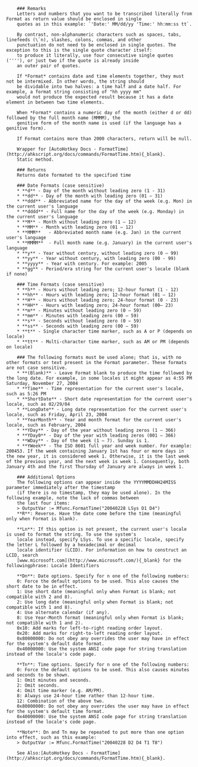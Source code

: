 		### Remarks
		Letters and numbers that you want to be transcribed literally from Format as return value should be enclosed in single
		quotes as in this example: `'Date:' MM/dd/yy 'Time:' hh:mm:ss tt`.
		
		By contrast, non-alphanumeric characters such as spaces, tabs, linefeeds (\`n), slashes, colons, commas, and other
		punctuation do not need to be enclosed in single quotes. The exception to this is the single quote character itself:
		to produce it literally, use four consecutive single quotes (''''), or just two if the quote is already inside
		an outer pair of quotes.
		
		If *Format* contains date and time elements together, they must not be intermixed. In other words, the string should
		be dividable into two halves: a time half and a date half. For example, a format string consisting of "hh yyyy mm"
		would not produce the expected result because it has a date element in between two time elements.
		
		When *Format* contains a numeric day of the month (either d or dd) followed by the full month name (MMMM), the
		genitive form of the month name is used (if the language has a genitive form).
		
		If Format contains more than 2000 characters, return will be null.
		
		Wrapper for [AutoHotkey Docs - FormatTime](http://ahkscript.org/docs/commands/FormatTime.htm){_blank}.  
		Static method.  
		
		### Returns
		Returns date formated to the specified time
		
		### Date Formats (case sensitive)  
		* **d** - Day of the month without leading zero (1 - 31)
		* **dd** - Day of the month with leading zero (01 – 31)
		* **ddd** - Abbreviated name for the day of the week (e.g. Mon) in the current user's language
		* **dddd** - Full name for the day of the week (e.g. Monday) in the current user's language
		* **M**	- Month without leading zero (1 – 12)
		* **MM** - Month with leading zero (01 – 12)
		* **MMM**	- Abbreviated month name (e.g. Jan) in the current user's language
		* **MMMM**	- Full month name (e.g. January) in the current user's language
		* **y**	- Year without century, without leading zero (0 – 99)
		* **yy** - Year without century, with leading zero (00 - 99)
		* **yyyy** - Year with century. For example: 2005
		* **gg** - Period/era string for the current user's locale (blank if none)  
		
		### Time Formats (case sensitive)  
		* **h** - Hours without leading zero; 12-hour format (1 - 12)
		* **hh** - Hours with leading zero; 12-hour format (01 – 12)
		* **H** - Hours without leading zero; 24-hour format (0 - 23)
		* **HH** - Hours with leading zero; 24-hour format (00– 23)
		* **m** - Minutes without leading zero (0 – 59)
		* **mm** - Minutes with leading zero (00 – 59)
		* **s** - Seconds without leading zero (0 – 59)
		* **ss** - Seconds with leading zero (00 – 59)
		* **t** - Single character time marker, such as A or P (depends on locale)
		* **tt** - Multi-character time marker, such as AM or PM (depends on locale)  
		
		### The following formats must be used alone; that is, with no other formats or text present in the Format parameter. These formats are not case sensitive.
		* **(Blank)** - Leave Format blank to produce the time followed by the long date. For example, in some locales it might appear as 4:55 PM Saturday, November 27, 2004
		* **Time** - Time representation for the current user's locale, such as 5:26 PM
		* **ShortDate** - Short date representation for the current user's locale, such as 02/29/04
		* **LongDate** - Long date representation for the current user's locale, such as Friday, April 23, 2004
		* **YearMonth** - Year and month format for the current user's locale, such as February, 2004
		* **YDay** - Day of the year without leading zeros (1 – 366)
		* **YDay0** - Day of the year with leading zeros (001 – 366)
		* **WDay** - Day of the week (1 – 7). Sunday is 1.
		* **YWeek** - The ISO 8601 full year and week number. For example: 200453. If the week containing January 1st has four or more days in the new year, it is considered week 1. Otherwise, it is the last week of the previous year, and the next week is week 1. Consequently, both January 4th and the first Thursday of January are always in week 1.
		
		### Additional Options  
		The following options can appear inside the YYYYMMDDHH24MISS parameter immediately after the timestamp
		(if there is no timestamp, they may be used alone). In the following example, note the lack of commas between
		the last four items:
		> OutputVar := Mfunc.FormatTime("20040228 LSys D1 D4")
		**R**: Reverse. Have the date come before the time (meaningful only when Format is blank).
		
		**Ln**: If this option is not present, the current user's locale is used to format the string. To use the system's
		locale instead, specify LSys. To use a specific locale, specify the letter L followed by a hexadecimal or decimal
		locale identifier (LCID). For information on how to construct an LCID, search
		[www.microsoft.com](http://www.microsoft.com/){_blank} for the followingphrase: Locale Identifiers
		
		**Dn**: Date options. Specify for n one of the following numbers:  
		0: Force the default options to be used. This also causes the short date to be in effect.  
		1: Use short date (meaningful only when Format is blank; not compatible with 2 and 8).  
		2: Use long date (meaningful only when Format is blank; not compatible with 1 and 8).  
		4: Use alternate calendar (if any).  
		8: Use Year-Month format (meaningful only when Format is blank; not compatible with 1 and 2).  
		0x10: Add marks for left-to-right reading order layout.  
		0x20: Add marks for right-to-left reading order layout.  
		0x80000000: Do not obey any overrides the user may have in effect for the system's default date format.  
		0x40000000: Use the system ANSI code page for string translation instead of the locale's code page.  
		
		**Tn**: Time options. Specify for n one of the following numbers:  
		0: Force the default options to be used. This also causes minutes and seconds to be shown.  
		1: Omit minutes and seconds.  
		2: Omit seconds.  
		4: Omit time marker (e.g. AM/PM).  
		8: Always use 24-hour time rather than 12-hour time.  
		12: Combination of the above two.  
		0x80000000: Do not obey any overrides the user may have in effect for the system's default time format.   
		0x40000000: Use the system ANSI code page for string translation instead of the locale's code page.  
		
		**Note**: Dn and Tn may be repeated to put more than one option into effect, such as this example:
		> OutputVar := Mfunc.FormatTime("20040228 D2 D4 T1 T8")
		
		See Also:[AutoHotkey Docs - FormatTime](http://ahkscript.org/docs/commands/FormatTime.htm){_blank}.